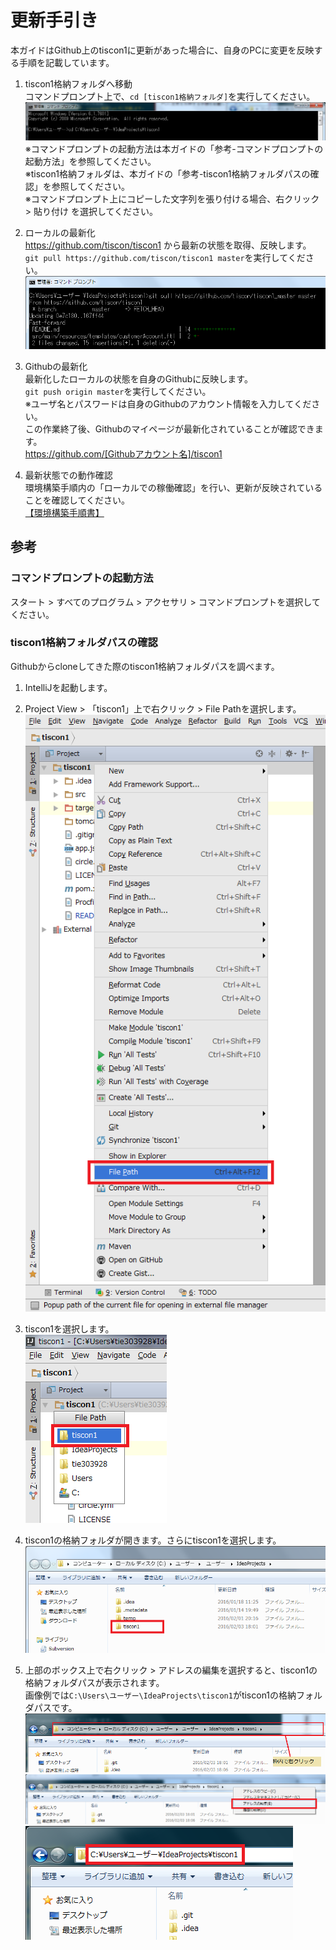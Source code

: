 # 更新手引き

本ガイドはGithub上のtiscon1に更新があった場合に、自身のPCに変更を反映する手順を記載しています。  


1. tiscon1格納フォルダへ移動  
コマンドプロンプト上で、`cd [tiscon1格納フォルダ]`を実行してください。  
![cd実行例](image/updateguide1.png)
※コマンドプロンプトの起動方法は本ガイドの「参考-コマンドプロンプトの起動方法」を参照してください。  
※tiscon1格納フォルダは、本ガイドの「参考-tiscon1格納フォルダパスの確認」を参照してください。  
※コマンドプロンプト上にコピーした文字列を張り付ける場合、右クリック > 貼り付け を選択してください。  

1. ローカルの最新化  
https://github.com/tiscon/tiscon1 から最新の状態を取得、反映します。  
`git pull https://github.com/tiscon/tiscon1 master`を実行してください。  
![pull実行例](image/updateguide2.png)

1. Githubの最新化  
最新化したローカルの状態を自身のGithubに反映します。  
`git push origin master`を実行してください。  
※ユーザ名とパスワードは自身のGithubのアカウント情報を入力してください。  
この作業終了後、Githubのマイページが最新化されていることが確認できます。  
https://github.com/[Githubアカウント名]/tiscon1

1. 最新状態での動作確認  
環境構築手順内の「ローカルでの稼働確認」を行い、更新が反映されていることを確認してください。  
[【環境構築手順書】](https://github.com/tiscon/tiscon1-doc/)



## 参考

### コマンドプロンプトの起動方法

スタート > すべてのプログラム > アクセサリ > コマンドプロンプトを選択してください。

### tiscon1格納フォルダパスの確認

Githubからcloneしてきた際のtiscon1格納フォルダパスを調べます。  

1. IntelliJを起動します。  

1. Project View > 「tiscon1」上で右クリック > File Pathを選択します。  
![事前準備1](image/updateguide3.png)  

1. tiscon1を選択します。  
![事前準備2](image/updateguide4.png)  

1. tiscon1の格納フォルダが開きます。さらにtiscon1を選択します。  
![事前準備3](image/updateguide5.png)

1. 上部のボックス上で右クリック > アドレスの編集を選択すると、tiscon1の格納フォルダパスが表示されます。  
画像例では`C:\Users\ユーザー\IdeaProjects\tiscon1`がtiscon1の格納フォルダパスです。  
![事前準備4](image/updateguide6.png)<br>
![事前準備5](image/updateguide7.png)<br>
![事前準備6](image/updateguide8.png)



